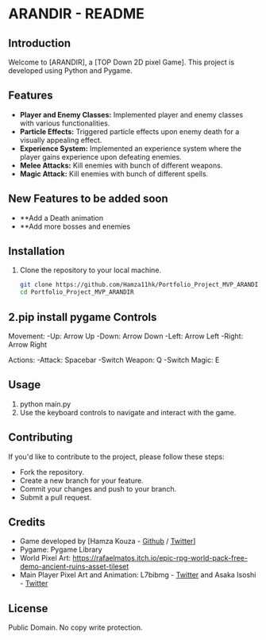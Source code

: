 # ARANDIR - README

## Introduction
Welcome to [ARANDIR], a [TOP Down 2D pixel Game]. This project is developed using Python and Pygame.

## Features
- **Player and Enemy Classes:** Implemented player and enemy classes with various functionalities.
- **Particle Effects:** Triggered particle effects upon enemy death for a visually appealing effect.
- **Experience System:** Implemented an experience system where the player gains experience upon defeating enemies.
- **Melee Attacks:** Kill enemies with bunch of different weapons.
- **Magic Attack:** Kill enemies with bunch of different spells.
  
## New Features to be added soon
- **Add a Death animation
- **Add more bosses and enemies

## Installation
1. Clone the repository to your local machine.
   ```bash
   git clone https://github.com/Hamza11hk/Portfolio_Project_MVP_ARANDIR.git
   cd Portfolio_Project_MVP_ARANDIR
2.pip install pygame
Controls
---
Movement:
-Up: Arrow Up
-Down: Arrow Down
-Left: Arrow Left
-Right: Arrow Right

Actions:
-Attack: Spacebar
-Switch Weapon: Q
-Switch Magic: E

Usage
---
1. python main.py
2. Use the keyboard controls to navigate and interact with the game.

Contributing
---
If you'd like to contribute to the project, please follow these steps:

- Fork the repository.
- Create a new branch for your feature.
- Commit your changes and push to your branch.
- Submit a pull request.

Credits
---
- Game developed by [Hamza Kouza - [Github](https://github.com/Hamza11hk) / [Twitter](https://twitter.com/ZakhamofAstora)]
- Pygame: Pygame Library
- World Pixel Art: https://rafaelmatos.itch.io/epic-rpg-world-pack-free-demo-ancient-ruins-asset-tileset
- Main Player Pixel Art and Animation: L7bibmg - [Twitter](https://twitter.com/bib_l7) and Asaka Isoshi - [Twitter](https://twitter.com/AIsoshi)

License
---
Public Domain. No copy write protection. 
